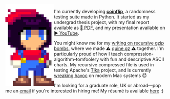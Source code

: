 <img src="https://raw.githubusercontent.com/Honno/Honno/main/maria.gif" align="left">

I'm currently developing [**coinflip**](https://github.com/Honno/coinflip), a randomness testing suite made in Python. It started as my undergrad thesis project, with my final report available as [📜 PDF](https://raw.githubusercontent.com/Honno/coinflip/report/report.pdf), and my presentation available on [▶ YouTube](https://www.youtube.com/watch?v=0xrWG3Ki9Z8).

You might know me for my [writing on recursive gzip bombs](https://blog.matthewbarber.io/2019/07/22/how-to-make-compressed-file-quines), where we made ⚠ [quine.gz](https://blog.matthewbarber.io/downloads/quine.gz) ⚠ together. I'm particularly proud of how I teach compression-algorithm-tomfoolery with fun and descriptive ASCII charts. My recursive compressed file is used in testing Apache's [Tika](https://tika.apache.org/) project, and is currently [wreaking havoc](https://twitter.com/_tallison/status/1245100964111159298) on modern Mac systems 😈

I'm looking for a graduate role, UK or abroad—pop me an [email](mailto:quitesimplymatt@gmail.com) if you're interested in hiring me! My résumé is available [here](https://matthewbarber.io/assets/home/matthew-barber-cv-online.pdf) :)

